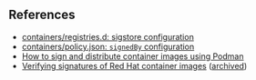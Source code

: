 ## References

* [containers/registries.d: sigstore configuration](https://github.com/containers/image/blob/v5.5.2/docs/containers-registries.d.5.md#individual-configuration-sections)
* [containers/policy.json: `signedBy` configuration](https://github.com/containers/image/blob/v5.5.2/docs/containers-policy.json.5.md#signedby)
* [How to sign and distribute container images using Podman](https://github.com/containers/podman/blob/v2.0.6/docs/tutorials/image_signing.md)
* [Verifying signatures of Red Hat container images](https://developers.redhat.com/blog/2019/10/29/verifying-signatures-of-red-hat-container-images/)
  ([archived](https://web.archive.org/web/20210210072204/https://developers.redhat.com/blog/2019/10/29/verifying-signatures-of-red-hat-container-images/))
